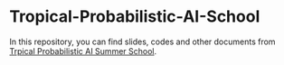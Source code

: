 # Tropical-Probabilistic-AI-School
In this repository, you can find slides, codes and other documents from [Trpical Probabilistic AI Summer School](https://tropical.probabilistic.ai/).
